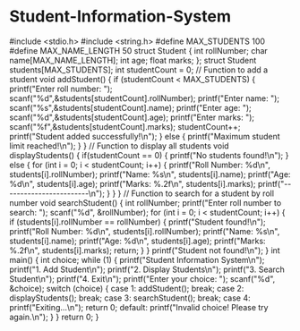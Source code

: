 # Student-Information-System
#include <stdio.h>
#include <string.h>
#define MAX_STUDENTS 100
#define MAX_NAME_LENGTH 50
struct Student {
 int rollNumber;
 char name[MAX_NAME_LENGTH];
 int age;
float marks;
};
struct Student students[MAX_STUDENTS];
int studentCount = 0;
// Function to add a student
void addStudent() {
 if (studentCount < MAX_STUDENTS) 
 {
 printf("Enter roll number: ");
scanf("%d",&students[studentCount].rollNumber);
printf("Enter name: ");
scanf("%s",&students[studentCount].name);
printf("Enter age: ");
scanf("%d",&students[studentCount].age);
printf("Enter marks: ");
scanf("%f",&students[studentCount].marks);
 studentCount++;
 printf("Student added successfully!\n");
 }
 else
 {
 printf("Maximum student limit reached!\n");
    }
}
// Function to display all students
void displayStudents() {
if(studentCount == 0) {
printf("No students found!\n");
}
else
{
for (int i = 0; i < studentCount; i++) 
{
printf("Roll Number: %d\n", students[i].rollNumber);
 printf("Name: %s\n", students[i].name);
 printf("Age: %d\n", students[i].age);
 printf("Marks: %.2f\n", students[i].marks);
printf("------------------------\n");
        }
    }
}
// Function to search for a student by roll number
void searchStudent() {
   int rollNumber;
printf("Enter roll number to search: ");
scanf("%d", &rollNumber);
for (int i = 0; i < studentCount; i++) 
{
if (students[i].rollNumber == rollNumber) 
{
printf("Student found!\n"); printf("Roll Number: %d\n", students[i].rollNumber);
printf("Name: %s\n", students[i].name);
printf("Age: %d\n", students[i].age);
printf("Marks: %.2f\n", students[i].marks);
return;
      }
  }
printf("Student not found!\n");
}
int main() {
 int choice;
 while (1)
 {
 printf("Student Information System\n");
printf("1. Add Student\n");
printf("2. Display Students\n");
printf("3. Search Student\n");
printf("4. Exit\n");
printf("Enter your choice: "); scanf("%d", &choice);
switch (choice)
{
case 1:
addStudent();
break;
case 2:
displayStudents();
break;
case 3:
searchStudent();
break;
case 4:
printf("Exiting...\n");
return 0; default:
printf("Invalid choice! Please try again.\n");
       }
   }
   return 0;
  }
